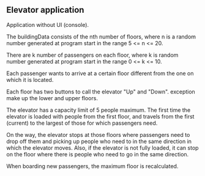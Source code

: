 ## Elevator application

Application without UI (console).

The buildingData consists of the nth number of floors, where n is a random number generated
at program start in the range 5 <= n <= 20.

There are k number of passengers on each floor, where k is
random number generated
at program start in the range 0 <= k <= 10.

Each passenger wants to arrive at a certain floor different from the one on which
it is located.

Each floor has two buttons to call the elevator "Up" and "Down". exception
make up the lower and upper floors.

The elevator has a capacity limit of 5 people maximum.
The first time the elevator is loaded with people from the first floor, and travels from the first (current)
to the largest of those for which passengers need.

On the way, the elevator stops at those floors where passengers need to drop off
them and picking up people who need to in the same direction in which the elevator moves.
Also, if the elevator is not fully loaded, it can stop on the floor where there is
people who need to go in the same direction.

When boarding new passengers, the maximum floor is recalculated.

